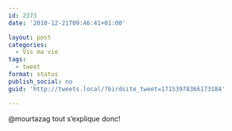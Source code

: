 ```yaml
---
id: 2373
date: '2010-12-21T09:46:41+01:00'

layout: post
categories:
  - Vis ma vie
tags:
  - tweet
format: status
publish_social: no
guid: 'http://tweets.local/?birdsite_tweet=17153978366173184'

---
```


@mourtazag tout s’explique donc!